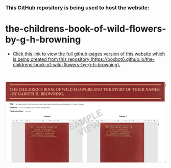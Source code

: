 ### This GitHub repository is being used to host the website:

# the-childrens-book-of-wild-flowers-by-g-h-browning

* [Click this link to view the full github-pages version of this website which is being created from this repository (https://boxbot6.github.io/the-childrens-book-of-wild-flowers-by-g-h-browning).](https://boxbot6.github.io/the-childrens-book-of-wild-flowers-by-g-h-browning/)

<br>

![The childrens book of wild flowers by g h browning](images/the-childrens-book-of-wild-flowers-by-g-h-browning-sample-1.png)

<br>
